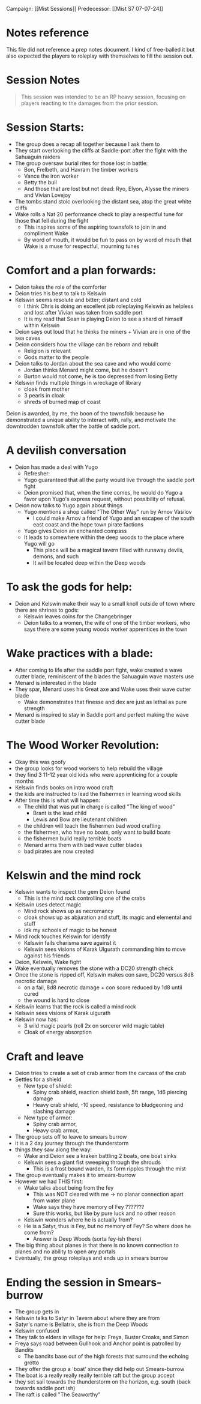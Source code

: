 Campaign: [[Mist Sessions]]
Predecessor: [[Mist S7 07-07-24]]
# Notes reference
This file did not reference a prep notes document. I kind of free-balled it but also expected the players to roleplay with themselves to fill the session out.
# Session Notes
> This session was intended to be an RP heavy session, focusing on players reacting to the damages from the prior session.
# Session Starts:
- The group does a recap all together because I ask them to
- They start overlooking the cliffs at Saddle-port after the fight with the Sahuaguin raiders
- The group oversaw burial rites for those lost in battle:
	- Bon, Frelbeth, and Havram the timber workers
	- Vance the iron worker
	- Betty the bull
	- And those that are lost but not dead: Ryo, Elyon, Alysse the miners and Vivian Lovejoy 
- The tombs stand stoic overlooking the distant sea, atop the great white cliffs
- Wake rolls a Nat 20 performance check to play a respectful tune for those that fell during the fight
	- This inspires some of the aspiring townsfolk to join in and compliment Wake
	- By word of mouth, it would be fun to pass on by word of mouth that Wake is a muse for respectful, mourning tunes
# Comfort and a plan forwards:
- Deion takes the role of the comforter
- Deion tries his best to talk to Kelswin
- Kelswin seems resolute and bitter; distant and cold
	- I think Chris is doing an excellent job roleplaying Kelswin as helpless and lost after Vivian was taken from saddle port
	- It is my read that Sean is playing Deion to see a shard of himself within Kelswin
- Deion says out loud that he thinks the miners + Vivian are in one of the sea caves
- Deion considers how the village can be reborn and rebuilt
	- Religion is relevant
	- Gods matter to the people
- Deion talks to Jordan about the sea cave and who would come
	- Jordan thinks Menard might come, but he doesn't
	- Burton would not come, he is too depressed from losing Betty
- Kelswin finds multiple things in wreckage of library
	- cloak from mother
	- 3 pearls in cloak
	- shreds of burned map of coast

Deion is awarded, by me, the boon of the townsfolk because he demonstrated a unique ability to interact with, rally, and motivate the downtrodden townsfolk after the battle of saddle port.
# A devilish conversation 
- Deion has made a deal with Yugo
	- Refresher:
	- Yugo guaranteed that all the party would live through the saddle port fight
	- Deion promised that, when the time comes, he would do Yugo a favor upon Yugo's express request, without possibility of refusal. 
- Deion now talks to Yugo again about things
	- Yugo mentions a shop called "The Other Way" run by Arnov Vasilov
		- I could make Arnov a friend of Yugo and an escapee of the south east coast and the hope town pirate factions  
	- Yugo gives Deion an enchanted compass
	- It leads to somewhere within the deep woods to the place where Yugo will go 
		- This place will be a magical tavern filled with runaway devils, demons, and such
		- It will be located deep within the Deep woods
# To ask the gods for help:
- Deion and Kelswin make their way to a small knoll outside of town where there are shrines to gods:
	- Kelswin leaves coins for the Changebringer
	- Deion talks to a women, the wife of one of the timber workers, who says there are some young woods worker apprentices in the town
# Wake practices with a blade:
- After coming to life after the saddle port fight, wake created a wave cutter blade, reminiscent of the blades the Sahuaguin wave masters use
- Menard is interested in the blade
- They spar, Menard uses his Great axe and Wake uses their wave cutter blade
	- Wake demonstrates that finesse and dex are just as lethal as pure strength
- Menard is inspired to stay in Saddle port and perfect making the wave cutter blade
# The Wood Worker Revolution:
- Okay this was goofy
- the group looks for wood workers to help rebuild the village
- they find 3 11-12 year old kids who were apprenticing for a couple months
- Kelswin finds books on intro wood craft
- the kids are instructed to lead the fishermen in learning wood skills
- After time this is what will happen:
	- The child that was put in charge is called "The king of wood"
		- Brant is the lead child
		- Lewis and Bow are lieutenant children
	- the children will teach the fishermen bad wood crafting
	- the fishermen, who have no boats, only want to build boats
	- the fishermen build really terrible boats 
	- Menard arms them with bad wave cutter blades
	- bad pirates are now created
# Kelswin and the mind rock
- Kelswin wants to inspect the gem Deion found
	- This is the mind rock controlling one of the crabs
- Kelswin uses detect magic
	- Mind rock shows up as necromancy
	- cloak shows up as abjuration and stuff, its magic and elemental and stuff
	- idk my schools of magic to be honest
- Mind rock touches Kelswin for identify
	- Kelswin fails charisma save against it
	- Kelswin sees visions of Karak Ulgurath commanding him to move against his friends
- Deion, Kelswin, Wake fight
- Wake eventually removes the stone with a DC20 strength check
- Once the stone is ripped off, Kelswin makes con save, DC20 versus 8d8 necrotic damage
	- on a fail, 8d8 necrotic damage + con score reduced by 1d8 until cured
	- the wound is hard to close
- Kelswin learns that the rock is called a mind rock
- Kelswin sees visions of Karak ulgurath 
- Kelswin now has:
	- 3 wild magic pearls (roll 2x on sorcerer wild magic table)
	- Cloak of energy absorption 
# Craft and leave
- Deion tries to create a set of crab armor from the carcass of the crab
- Settles for a shield
	- New type of shield:
		- Spiny crab shield, reaction shield bash, 5ft range, 1d6 piercing damage
		- Heavy crab shield, -10 speed, resistance to bludgeoning and slashing damage
	- New type of armor:
		- Spiny crab armor, 
		- Heavy crab armor,
- The group sets off to leave to smears burrow
- it is a 2 day journey through the thunderstorm
- things they saw along the way:
	- Wake and Deion see a kraken battling 2 boats, one boat sinks
	- Kelswin sees a giant fist sweeping through the shrouds
		- This is a frost bound warden, its form ripples through the mist
- The group eventually makes it to smears-burrow 
- However we had THIS first:
	- Wake talks about being from the fey
		- This was NOT cleared with me -> no planar connection apart from water plane
		- Wake says they have memory of Fey ???????
		- Sure this works, but like by pure luck and no other reason
	- Kelswin wonders where he is actually from?
	- He is a Satyr, thus is Fey, but no memory of Fey? So where does he come from?
		- Answer is Deep Woods (sorta fey-ish there)
- The big thing about planes is that there is no known connection to planes and no ability to open any portals
- Eventually, the group roleplays and ends up in smears burrow 
# Ending the session in Smears-burrow
- The group gets in
- Kelswin talks to Satyr in Tavern about where they are from
- Satyr's name is Bellatrix, she is from the Deep Woods
- Kelswin confused
- They talk to elders in village for help: Freya, Buster Croaks, and Simon
- Freya says road between Gullhook and Anchor point is patrolled by Bandits
	- The bandits base out of the high forests that surround the echoing grotto 
- They offer the group a 'boat' since they did help out Smears-burrow
- The boat is a really really really terrible raft but the group accept
- they set sail towards the thunderstorm on the horizon, e.g. south (back towards saddle port ish)
- The raft is called "The Seaworthy"
